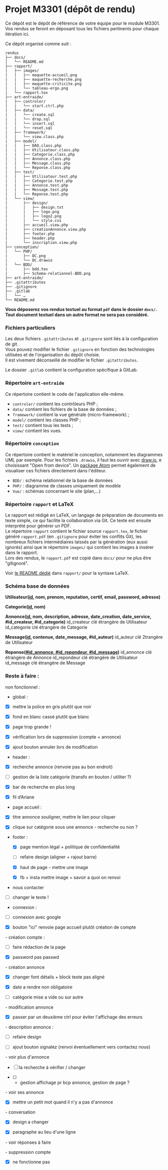 # Projet M3301 (dépôt de rendu)

Ce dépôt est le dépôt de référence de votre équipe pour le module M3301.
Vos rendus se feront en déposant tous les fichiers pertinents pour chaque itération ici.

Ce dépôt organisé comme suit :
```console
rendus
├── docs/
│   └── README.md
├── rapport/
|   ├── images/
|   |   ├── maquette-accueil.png
|   |   ├── maquette-recherche.png
|   |   ├── maquette-criticite.png
|   |   └── tableau-ergo.png
|   └── rapport.tex
├── art-entraide/
|   ├── controler/
|   |   └── start.ctrl.php
|   ├── data/
|   |   └── create.sql
|   |   └── drop.sql
|   |   └── insert.sql
|   |   └── reset.sql
|   ├── framework/
|   |   └── view.class.php
|   ├── model/
|   |   ├── DAO.class.php
|   |   ├── Utilisateur.class.php
|   |   ├── Categorie.class.php
|   |   ├── Annonce.class.php
|   |   ├── Message.class.php
|   |   └── Reponse.class.php
|   ├── test/
|   |   ├── Utilisateur.test.php
|   |   ├── Categorie.test.php
|   |   ├── Annonce.test.php
|   |   ├── Message.test.php
|   |   └── Reponse.test.php
|   └── view/
|       ├── design/
|       |   ├── design.txt
|       |   ├── logo.png
|       |   ├── logo2.png
|       |   └── style.css
|       ├── accueil.view.php
|       ├── creationAnnonce.view.php
|       ├── footer.php
|       ├── header.php
|       └── inscription.view.php
├── conception/
|   └── PHP/
|       ├── DC.png
|       └── DC.drawio
|   └── BDD/
|       ├── bdd.tex
|       ├── Schema-relationnel-BDD.png
├── art-entraide/
├── .gitattributes
├── .gitignore
├── .gitlab
│   └── …
└── README.md
```

**Vous déposerez vos rendus textuel au format `pdf` dans le dossier `docs/`.<br>
Tout document textuel dans un autre format ne sera pas considéré.**


### Fichiers particuliers

Les deux fichiers `.gitattributes` et `.gitignore` sont liés à la configuration de git.<br>
Vous pouvez modifier le fichier `.gitignore` en fonction des technologies utilisées et de l'organisation du dépôt choisie.<br>
Il est vivement déconseillé de modifier le fichier `.gitattributes`.

Le dossier `.gitlab` contient la configuration spécifique à GitLab.

### Répertoire `art-entraide`

Ce répertoire contient le code de l'application elle-même.

- `controler/` contient les contrôleurs PHP ;
- `data/` contient les fichiers de la base de données ;
- `framework/` contient la vue générale (micro-framework) ;
- `model/` contient les classes PHP ;
- `test/` contient tous les tests ;
- `view/` contient les vues.

### Répertoire `conception`
Ce répertoire contient le matériel le conception, notamment les diagrammes UML par exemple.
Pour les fichiers `.drawio`, il faut les ouvrir avec [draw.io](https://app.diagrams.net/), e choisissant "Open from device". Un [package Atom](https://atom.io/packages/atom-drawio) permet également de visualiser ces fichiers directement dans l'éditeur.

- `BDD/` : schéma relationnel de la base de données
- `PHP/` : diagramme de classes uniquement de modèle
- `Vue/` : schémas concernant le site (plan,...)

### Répertoire `rapport` et LaTeX
Le rapport est rédigé en LaTeX, un langage de préparation de documents en texte simple, ce qui facilite la collaboration via Git. Ce texte est ensuite interprété pour générer un PDF.\
Le répertoire `rapport` contient le fichier source `rapport.tex`, le fichier généré `rapport.pdf` (en `.gitignore` pour éviter les conflits Git), les nombreux fichiers intermédiaires laissés par la génération (eux aussi ignorés) ainsi que le répertoire `images/` qui contient les images à insérer dans le rapport.\
Lors des rendus, le `rapport.pdf` est copié dans `docs/` pour ne plus être "gitignoré".

Voir [le README dédié](https://gricad-gitlab.univ-grenoble-alpes.fr/iut2-info/m3301/2020-s3/team-9/rendus/-/blob/master/rapport/README.md) dans `rapport/` pour la syntaxe LaTeX.

### Schéma base de données
**Utilisateur(<u>id</u>, nom, prenom, reputation, certif, email, password, adresse)**

**Categorie(<u>id</u>, nom)**

**Annonce(<u>id</u>, nom, description, adresse, date_creation, date_service, #id_createur, #id_categorie)**
id_createur clé étrangère de Utilisateur
id_categorie clé étrangère de Categorie

**Message(<u>id</u>, contenue, date_message, #id_auteur)**
id_auteur clé 2trangère de Utilisateur

**Reponse(<u>#id_annonce, #id_repondeur, #id_message</u>)**
id_annonce clé étrangère de Annonce
id_repondeur clé étrangère de Utilisateur
id_message clé étrangère de Message

### Reste à faire :
non fonctionnel :
 - global :

  - [x]  mettre la police en gris plutôt que noir

  - [x]  fond en blanc cassé plutôt que blanc

  - [x]  page trop grande !

  - [x]  vérification lors de suppression (compte + annonce)

  - [x]  ajout bouton annuler lors de modification

 - header :

 - [x]  recherche annonce (renvoie pas au bon endroit)

  - [ ] gestion de la liste catégorie (transfo en bouton / utiliter ?)

  - [x]  bar de recherche en plus long

  - [x]  fil d’Ariane

 - page accueil :

  - [x]  titre annonce souligner, mettre le lien pour cliquer

  - [x]  clique sur catégorie sous une annonce - recherche ou non ?

- footer :

  - [X]  page mention légal + politique de confidentialité

  - [ ]  refaire design (aligner + rajout barre)

  - [x]  haut de page - mettre une image

  - [X]  fb + insta mettre image + savoir a quoi on renvoi

 - nous contacter

  - [ ]  changer le texte !

 - connexion :

  - [ ]  connexion avec google

  - [x]  bouton "ici" renvoie page accueil
   plutôt création de compte

 \- création compte :

  - [ ]  faire rédaction de la page

  - [x]  password pas passwd

 \- création annonce

  - [x]  changer font détails + block texte pas aligné

  - [x]  date a rendre non obligatoire

  - [ ]  catégorie mise a vide ou sur autre

 \- modification annonce

  - [x]  passer par un deuxième ctrl pour éviter l'affichage des erreurs

 \- description annonce :

  - [ ]  refaire design

  - [ ]  ajout bouton signalez (renvoi éventuellement vers contactez nous)

 \- voir plus d'annonce

  - [ ]  la recherche à vérifier / changer

  - [ ]  + gestion affichage pr bcp annonce, gestion de page ?

 \- voir ses annonce

  - [x]  mettre un petit mot quand il n'y a pas d'annonce

 \- conversation

  - [x]  design a changer

  - [x]  paragraphe au lieu d'une ligne

 \- voir réponses à faire

 \- suppression compte

  - [x] ne fonctionne pas

